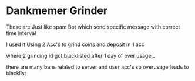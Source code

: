 # Dankmemer Grinder

These are Just like spam Bot which send specific message with correct time interval


I used it Using 2 Acc's to grind coins and deposit in 1 acc

where 2 grinding id got blacklisted after 1 day of over usage...

there are many bans related to server and user acc's so overusage leads to blacklist
  
